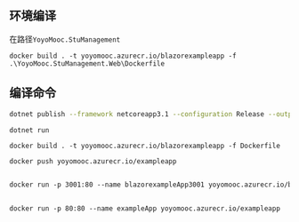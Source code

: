 

## 环境编译


在路径`YoyoMooc.StuManagement`

```
docker build . -t yoyomooc.azurecr.io/blazorexampleapp -f .\YoyoMooc.StuManagement.Web\Dockerfile
```

## 编译命令

```bash
dotnet publish --framework netcoreapp3.1 --configuration Release --output dist

dotnet run 

```

```docker
docker build . -t yoyomooc.azurecr.io/blazorexampleapp -f Dockerfile

docker push yoyomooc.azurecr.io/exampleapp

```

```bash

docker run -p 3001:80 --name blazorexampleApp3001 yoyomooc.azurecr.io/blazorexampleapp


docker run -p 80:80 --name exampleApp yoyomooc.azurecr.io/exampleapp
```
